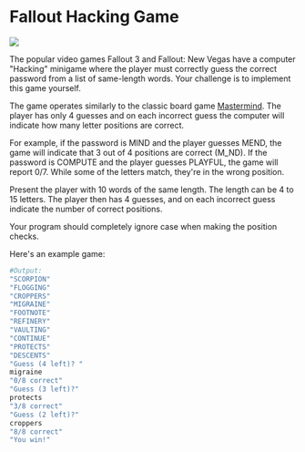 # Fallout Hacking Game

![](https://www.mobygames.com/images/shots/l/335300-fallout-3-windows-screenshot-hacking-a-computer-and-yes-i.jpg)


The popular video games Fallout 3 and Fallout: New Vegas have a computer "Hacking" minigame where the player must correctly guess the correct password from a list of same-length words. Your challenge is to implement this game yourself.

The game operates similarly to the classic board game [Mastermind](http://en.wikipedia.org/wiki/Mastermind_(board_game)). The player has only 4 guesses and on each incorrect guess the computer will indicate how many letter positions are correct.

For example, if the password is MIND and the player guesses MEND, the game will indicate that 3 out of 4 positions are correct (M_ND). If the password is COMPUTE and the player guesses PLAYFUL, the game will report 0/7. While some of the letters match, they're in the wrong position.

Present the player with 10 words of the same length. The length can be 4 to 15 letters. The player then has 4 guesses, and on each incorrect guess indicate the number of correct positions.

Your program should completely ignore case when making the position checks.

Here's an example game:

```ruby
#Output:
"SCORPION"
"FLOGGING"
"CROPPERS"
"MIGRAINE"
"FOOTNOTE"
"REFINERY"
"VAULTING"
"CONTINUE"
"PROTECTS"
"DESCENTS"
"Guess (4 left)? "
migraine
"0/8 correct"
"Guess (3 left)?"
protects
"3/8 correct"
"Guess (2 left)?" 
croppers
"8/8 correct"
"You win!"
```

